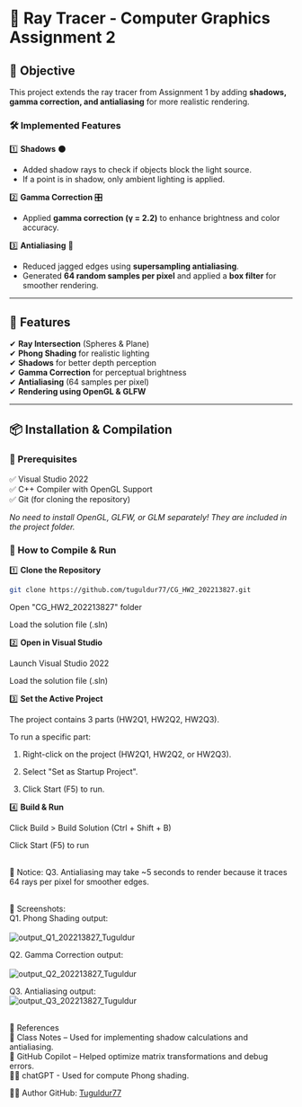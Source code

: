 # 🎨 Ray Tracer - Computer Graphics Assignment 2  

## 🎯 Objective  
This project extends the ray tracer from Assignment 1 by adding **shadows, gamma correction, and antialiasing** for more realistic rendering.  

### 🛠 Implemented Features  
1️⃣ **Shadows** 🌑  
   - Added shadow rays to check if objects block the light source.  
   - If a point is in shadow, only ambient lighting is applied.  

2️⃣ **Gamma Correction** 🎛  
   - Applied **gamma correction (γ = 2.2)** to enhance brightness and color accuracy.  

3️⃣ **Antialiasing** 🎨  
   - Reduced jagged edges using **supersampling antialiasing**.  
   - Generated **64 random samples per pixel** and applied a **box filter** for smoother rendering.  

---

## 🚀 Features  
✔ **Ray Intersection** (Spheres & Plane)  
✔ **Phong Shading** for realistic lighting  
✔ **Shadows** for better depth perception  
✔ **Gamma Correction** for perceptual brightness  
✔ **Antialiasing** (64 samples per pixel)  
✔ **Rendering using OpenGL & GLFW**  

---

## 📦 Installation & Compilation  

### 🔹 Prerequisites  
✅ Visual Studio 2022  
✅ C++ Compiler with OpenGL Support  
✅ Git (for cloning the repository)  

_No need to install OpenGL, GLFW, or GLM separately! They are included in the project folder._  

### 🔹 How to Compile & Run  

1️⃣ **Clone the Repository**  
```bash
git clone https://github.com/tuguldur77/CG_HW2_202213827.git
```
Open "CG_HW2_202213827" folder

Load the solution file (.sln)

2️⃣ **Open in Visual Studio**

Launch Visual Studio 2022

Load the solution file (.sln)

3️⃣ **Set the Active Project**

The project contains 3 parts (HW2Q1, HW2Q2, HW2Q3).

To run a specific part:

  1. Right-click on the project (HW2Q1, HW2Q2, or HW2Q3).

  2. Select "Set as Startup Project".

  3. Click Start (F5) to run.

4️⃣ **Build & Run**

Click Build > Build Solution (Ctrl + Shift + B)

Click Start (F5) to run</br></br>

📢 Notice: Q3. Antialiasing may take ~5 seconds to render because it traces 64 rays per pixel for smoother edges.</br></br>

📸 Screenshots:</br>	
Q1. Phong Shading output:</br>	
![output_Q1_202213827_Tuguldur](https://github.com/user-attachments/assets/3eb77f9f-e2eb-4f8a-bec0-d31e342db641)

Q2. Gamma Correction output:</br>	
![output_Q2_202213827_Tuguldur](https://github.com/user-attachments/assets/e917b7a5-7388-4bc6-a458-e3a0350e9e4b)

Q3. Antialiasing output:</br>
![output_Q3_202213827_Tuguldur](https://github.com/user-attachments/assets/ed95136b-310e-4a7e-aab3-814828b15159)</br></br>

📝 References</br>
📌 Class Notes – Used for implementing shadow calculations and antialiasing.</br>
🤖 GitHub Copilot – Helped optimize matrix transformations and debug errors.</br>
👨‍💻 chatGPT - Used for compute Phong shading.</br>

👨‍💻 Author
GitHub: [Tuguldur77](https://github.com/tuguldur77)
